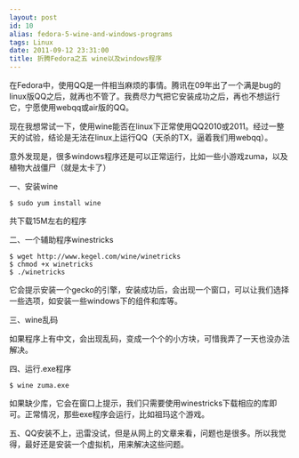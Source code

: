 ```yaml
---
layout: post
id: 10
alias: fedora-5-wine-and-windows-programs
tags: Linux
date: 2011-09-12 23:31:00
title: 折腾Fedora之五 wine以及windows程序
---
```


在Fedora中，使用QQ是一件相当麻烦的事情。腾讯在09年出了一个满是bug的linux版QQ之后，就再也不管了。我费尽力气把它安装成功之后，再也不想运行它，宁愿使用webqq或air版的QQ。

现在我想常试一下，使用wine能否在linux下正常使用QQ2010或2011。经过一整天的试验，结论是无法在linux上运行QQ（天杀的TX，逼着我们用webqq）。

意外发现是，很多windows程序还是可以正常运行，比如一些小游戏zuma，以及植物大战僵尸（就是太卡了）

一、安装wine

```
$ sudo yum install wine
```

共下载15M左右的程序

二、一个辅助程序winestricks

```
$ wget http://www.kegel.com/wine/winetricks
$ chmod +x winetricks
$ ./winetricks

```

它会提示安装一个gecko的引擎，安装成功后，会出现一个窗口，可以让我们选择一些选项，如安装一些windows下的组件和库等。

三、wine乱码

如果程序上有中文，会出现乱码，变成一个个的小方块，可惜我弄了一天也没办法解决。

四、运行.exe程序

```
$ wine zuma.exe
```

如果缺少库，它会在窗口上提示，我们只需要使用winestricks下载相应的库即可。正常情况，那些exe程序会运行，比如祖玛这个游戏。

五、QQ安装不上，迅雷没试，但是从网上的文章来看，问题也是很多。所以我觉得，最好还是安装一个虚拟机，用来解决这些问题。
